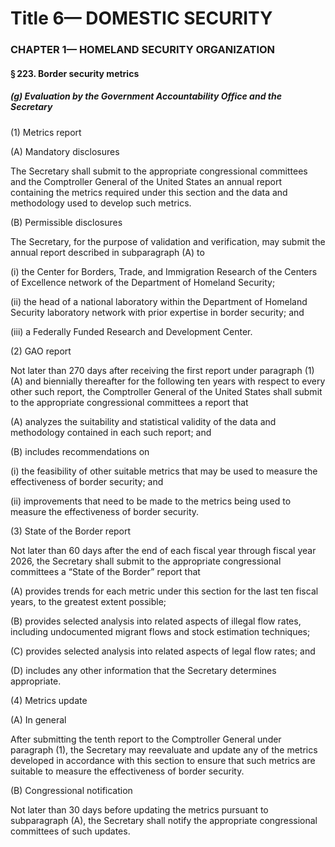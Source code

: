 
# Title 6— DOMESTIC SECURITY
### CHAPTER 1— HOMELAND SECURITY ORGANIZATION
#### § 223. Border security metrics
##### (g) Evaluation by the Government Accountability Office and the Secretary

(1) Metrics report

(A) Mandatory disclosures

The Secretary shall submit to the appropriate congressional committees and the Comptroller General of the United States an annual report containing the metrics required under this section and the data and methodology used to develop such metrics.

(B) Permissible disclosures

The Secretary, for the purpose of validation and verification, may submit the annual report described in subparagraph (A) to

(i) the Center for Borders, Trade, and Immigration Research of the Centers of Excellence network of the Department of Homeland Security;

(ii) the head of a national laboratory within the Department of Homeland Security laboratory network with prior expertise in border security; and

(iii) a Federally Funded Research and Development Center.

(2) GAO report

Not later than 270 days after receiving the first report under paragraph (1)(A) and biennially thereafter for the following ten years with respect to every other such report, the Comptroller General of the United States shall submit to the appropriate congressional committees a report that

(A) analyzes the suitability and statistical validity of the data and methodology contained in each such report; and

(B) includes recommendations on

(i) the feasibility of other suitable metrics that may be used to measure the effectiveness of border security; and

(ii) improvements that need to be made to the metrics being used to measure the effectiveness of border security.

(3) State of the Border report

Not later than 60 days after the end of each fiscal year through fiscal year 2026, the Secretary shall submit to the appropriate congressional committees a “State of the Border” report that

(A) provides trends for each metric under this section for the last ten fiscal years, to the greatest extent possible;

(B) provides selected analysis into related aspects of illegal flow rates, including undocumented migrant flows and stock estimation techniques;

(C) provides selected analysis into related aspects of legal flow rates; and

(D) includes any other information that the Secretary determines appropriate.

(4) Metrics update

(A) In general

After submitting the tenth report to the Comptroller General under paragraph (1), the Secretary may reevaluate and update any of the metrics developed in accordance with this section to ensure that such metrics are suitable to measure the effectiveness of border security.

(B) Congressional notification

Not later than 30 days before updating the metrics pursuant to subparagraph (A), the Secretary shall notify the appropriate congressional committees of such updates.
